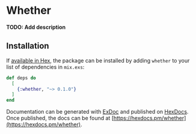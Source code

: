# Whether

**TODO: Add description**

## Installation

If [available in Hex](https://hex.pm/docs/publish), the package can be installed
by adding `whether` to your list of dependencies in `mix.exs`:

```elixir
def deps do
  [
    {:whether, "~> 0.1.0"}
  ]
end
```

Documentation can be generated with [ExDoc](https://github.com/elixir-lang/ex_doc)
and published on [HexDocs](https://hexdocs.pm). Once published, the docs can
be found at [https://hexdocs.pm/whether](https://hexdocs.pm/whether).

